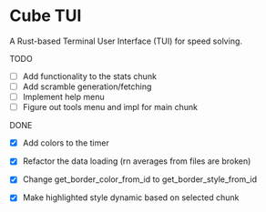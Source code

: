 # Cube TUI

A Rust-based Terminal User Interface (TUI) for speed solving.

TODO
- [ ] Add functionality to the stats chunk
- [ ] Add scramble generation/fetching
- [ ] Implement help menu
- [ ] Figure out tools menu and impl for main chunk

DONE
- [X] Add colors to the timer
- [X] Refactor the data loading (rn averages from files are broken)
- [X] Change get_border_color_from_id to get_border_style_from_id
- [X] Make highlighted style dynamic based on selected chunk

